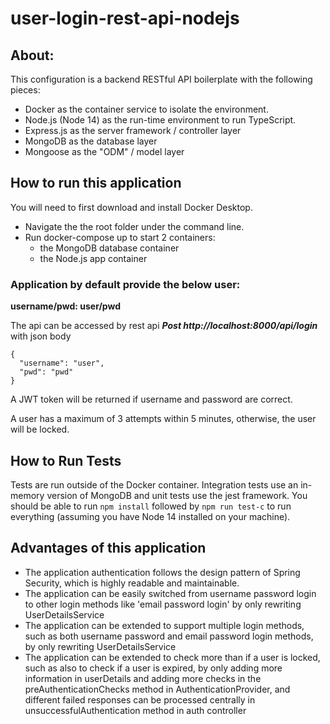 # user-login-rest-api-nodejs
## About:
This configuration is a backend RESTful API boilerplate with the following pieces:

 - Docker as the container service to isolate the environment.
 - Node.js (Node 14) as the run-time environment to run TypeScript.
 - Express.js as the server framework / controller layer
 - MongoDB as the database layer
 - Mongoose as the "ODM" / model layer

## How to run this application
You will need to first download and install Docker Desktop.
* Navigate the the root folder under the command line.
* Run docker-compose up to start 2 containers:
  - the MongoDB database container
  - the Node.js app container

### Application by default provide the below user:
**username/pwd: user/pwd**

The api can be accessed by rest api ***Post http://localhost:8000/api/login*** with json body
```
{
  "username": "user",
  "pwd": "pwd"
}
```
A JWT token will be returned if username and password are correct.

A user has a maximum of 3 attempts within 5 minutes, otherwise, the user will be locked.

## How to Run Tests
Tests are run outside of the Docker container. Integration tests use an in-memory version of MongoDB and unit tests use the jest framework. You should be able to run `npm install` followed by `npm run test-c` to run everything (assuming you have Node 14 installed on your machine).

## Advantages of this application
* The application authentication follows the design pattern of Spring Security, which is highly readable and maintainable.
* The application can be easily switched from username password login to other login methods like 'email password login' by only rewriting UserDetailsService
* The application can be extended to support multiple login methods, such as both username password and email password login methods, by only rewriting UserDetailsService
* The application can be extended to check more than if a user is locked, such as also to check if a user is expired, by only adding more information in userDetails and adding more checks in the preAuthenticationChecks method in AuthenticationProvider, and different failed responses can be processed centrally in unsuccessfulAuthentication method in auth controller
